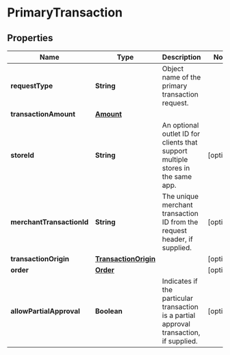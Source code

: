 

# PrimaryTransaction

## Properties

Name | Type | Description | Notes
------------ | ------------- | ------------- | -------------
**requestType** | **String** | Object name of the primary transaction request. | 
**transactionAmount** | [**Amount**](Amount.md) |  | 
**storeId** | **String** | An optional outlet ID for clients that support multiple stores in the same app. |  [optional]
**merchantTransactionId** | **String** | The unique merchant transaction ID from the request header, if supplied. |  [optional]
**transactionOrigin** | [**TransactionOrigin**](TransactionOrigin.md) |  |  [optional]
**order** | [**Order**](Order.md) |  |  [optional]
**allowPartialApproval** | **Boolean** | Indicates if the particular transaction is a partial approval transaction, if supplied. |  [optional]



